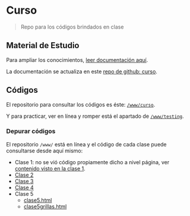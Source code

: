 # Curso

>Repo para los códigos brindados en clase

## Material de Estudio

Para ampliar los conocimientos, [leer documentación aquí](https://sidval.github.io/dev.web/#/).

La documentación se actualiza en este [repo de github: curso](https://github.com/SidVal/dev.web/tree/master/docs/curso).

## Códigos

El repositorio para consultar los códigos es éste: [`/www/curso`](https://github.com/SidVal/www/tree/master/curso).

Y para practicar, ver en línea y romper está el apartado de [`/www/testing`](https://github.com/SidVal/www/tree/master/testing).

### Depurar códigos

El repositorio `/www/` está en línea y el código de cada clase puede consultarse desde aquí mismo:

* Clase 1: no se vió código propiamente dicho a nivel página, ver [contenido visto en la clase 1](https://sidval.github.io/dev.web/#/curso/clase1).
* [Clase 2](https://sidval.github.io/www/curso/c2)
* [Clase 3](https://sidval.github.io/www/curso/c3)
* [Clase 4](https://sidval.github.io/www/curso/c4)
* Clase 5
  * [clase5.html](https://sidval.github.io/www/curso/c5/clase5.html)
  * [clase5grillas.html](https://sidval.github.io/www/curso/c5/clase5.html)

<!--//
* [Clase 6](https://sidval.github.io/www/curso/c6)
* [Clase 7](https://sidval.github.io/www/curso/c7)
* [Clase 8](https://sidval.github.io/www/curso/c8)
//-->
